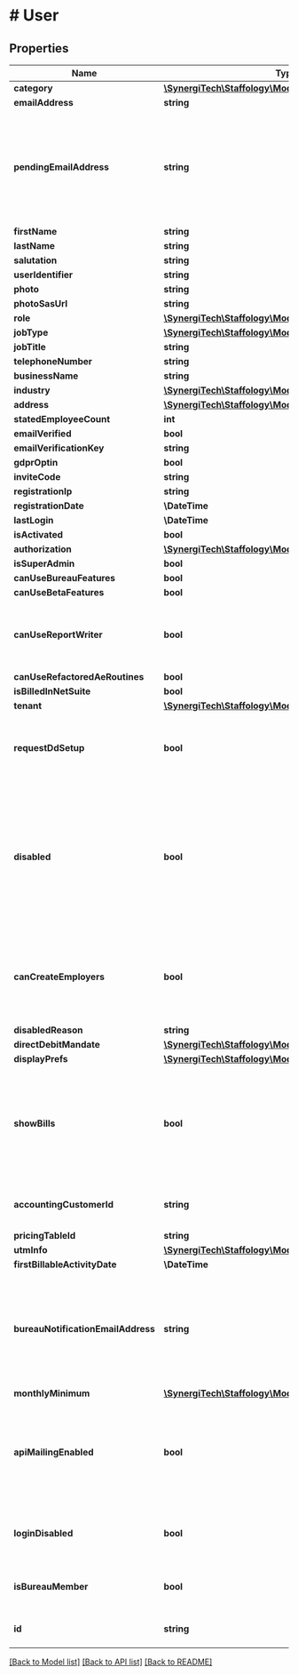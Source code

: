 # # User

## Properties

Name | Type | Description | Notes
------------ | ------------- | ------------- | -------------
**category** | [**\SynergiTech\Staffology\Model\UserCategory**](UserCategory.md) |  | [optional]
**emailAddress** | **string** |  | [optional]
**pendingEmailAddress** | **string** | If the user has requested to change their email address then the   address it&#39;ll be changed to after verification will be shown here. | [optional]
**firstName** | **string** |  | [optional]
**lastName** | **string** |  | [optional]
**salutation** | **string** |  | [optional]
**userIdentifier** | **string** |  | [optional]
**photo** | **string** |  | [optional]
**photoSasUrl** | **string** |  | [optional]
**role** | [**\SynergiTech\Staffology\Model\UserRole**](UserRole.md) |  | [optional]
**jobType** | [**\SynergiTech\Staffology\Model\UserJobType**](UserJobType.md) |  | [optional]
**jobTitle** | **string** |  | [optional]
**telephoneNumber** | **string** |  | [optional]
**businessName** | **string** |  | [optional]
**industry** | [**\SynergiTech\Staffology\Model\UserIndustry**](UserIndustry.md) |  | [optional]
**address** | [**\SynergiTech\Staffology\Model\Address**](Address.md) |  | [optional]
**statedEmployeeCount** | **int** |  | [optional]
**emailVerified** | **bool** |  | [optional]
**emailVerificationKey** | **string** |  | [optional]
**gdprOptin** | **bool** |  | [optional]
**inviteCode** | **string** |  | [optional]
**registrationIp** | **string** |  | [optional]
**registrationDate** | **\DateTime** |  | [optional]
**lastLogin** | **\DateTime** |  | [optional]
**isActivated** | **bool** |  | [optional]
**authorization** | [**\SynergiTech\Staffology\Model\UserAuthorization**](UserAuthorization.md) |  | [optional]
**isSuperAdmin** | **bool** |  | [optional]
**canUseBureauFeatures** | **bool** |  | [optional]
**canUseBetaFeatures** | **bool** |  | [optional]
**canUseReportWriter** | **bool** | Indicates whether the user has permission to use the report writer feature. | [optional]
**canUseRefactoredAeRoutines** | **bool** |  | [optional]
**isBilledInNetSuite** | **bool** |  | [optional]
**tenant** | [**\SynergiTech\Staffology\Model\Tenant**](Tenant.md) |  | [optional]
**requestDdSetup** | **bool** | [readonly] If true then the user is required to set up a direct debit mandate | [optional]
**disabled** | **bool** | [readonly] If true then any employers the owner managed will not be able to run new payruns.  DisabledReason will give a reason why the account is disabled | [optional]
**canCreateEmployers** | **bool** | [readonly] If false then the user cannot create new employers.  This can be turned on or off by the tenant admin. | [optional]
**disabledReason** | **string** |  | [optional]
**directDebitMandate** | [**\SynergiTech\Staffology\Model\DirectDebitMandate**](DirectDebitMandate.md) |  | [optional]
**displayPrefs** | [**\SynergiTech\Staffology\Model\UserDisplayPreferences**](UserDisplayPreferences.md) |  | [optional]
**showBills** | **bool** | [readonly] Whether or not the user can see bills. This will be false if the Tenant manages billing and the user is not an admin for the Tenant | [optional]
**accountingCustomerId** | **string** | [readonly] Used internally to manage billing | [optional]
**pricingTableId** | **string** |  | [optional]
**utmInfo** | [**\SynergiTech\Staffology\Model\UtmInfo**](UtmInfo.md) |  | [optional]
**firstBillableActivityDate** | **\DateTime** |  | [optional]
**bureauNotificationEmailAddress** | **string** | If an email address is provided here then Bureau-related notifications will go to this address instead of the EmailAddress | [optional]
**monthlyMinimum** | [**\SynergiTech\Staffology\Model\MonthlyMinimum**](MonthlyMinimum.md) |  | [optional]
**apiMailingEnabled** | **bool** | Flag to keep the user up-to-date with any API changes and inform about upcoming breaking changes. | [optional]
**loginDisabled** | **bool** | [readonly] If true then the user will not have login permissions | [optional]
**isBureauMember** | **bool** | Indicates whether the user is a bureau member. | [optional]
**id** | **string** | [readonly] The unique id of the object | [optional] [readonly]

[[Back to Model list]](../../README.md#models) [[Back to API list]](../../README.md#endpoints) [[Back to README]](../../README.md)
